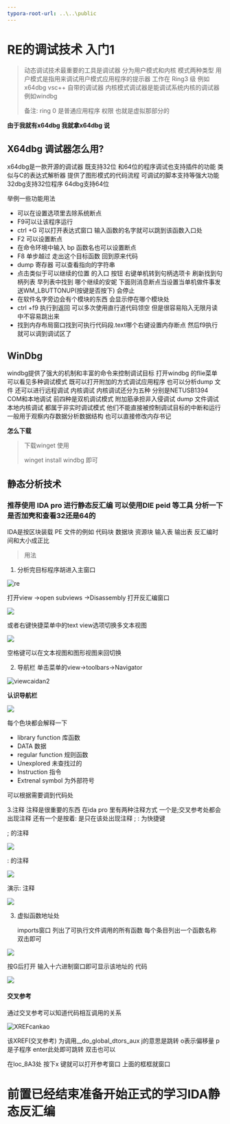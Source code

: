 ```yaml
---
typora-root-url: ..\..\public
---
```


# RE的调试技术  入门1

> 动态调试技术最重要的工具是调试器 分为用户模式和内核 模式两种类型 用户模式是指用来调试用户模式应用程序的提示器 工作在 Ring3 级 例如x64dbg vsc++ 自带的调试器 内核模式调试器是能调试系统内核的调试器 例如windbg  
>
> 备注: ring 0 是普通应用程序 权限 也就是虚拟那部分的

**由于我就有x64dbg 我就拿x64dbg 说**



## X64dbg 调试器怎么用?

x64dbg是一款开源的调试器 既支持32位 和64位的程序调试也支持插件的功能 类似与C的表达式解析器 提供了图形模式的代码流程 可调试的脚本支持等强大功能 32dbg支持32位程序 64dbg支持64位  

举例一些功能用法

* 可以在设置选项里去除系统断点
* F9可以让该程序运行 
* ctrl +G 可以打开表达式窗口 输入函数的名字就可以跳到该函数入口处
* F2 可以设置断点
* 在命令环境中输入 bp 函数名也可以设置断点
* F8 单步越过 走出这个目标函数 回到原来代码
* dump 寄存器 可以查看指向的字符串
* 点击类似于可以继续的位置 的入口 按钮  右键单机转到句柄选项卡 刷新找到句柄列表 早列表中找到 哪个继续的安妮 下面则消息断点当设置当单机做件事发送WM_LBUTTONUP(按键是否按下) 会停止
* 在软件名字旁边会有个模块的东西 会显示停在哪个模块处
* ctrl +f9 执行到返回 可以多次使用直行道代码领空 但是很容易陷入无限月读中不容易跳出来
* 找到内存布局窗口找到可执行代码段.text哪个右键设置内存断点 然后f9执行就可以调到调试区了





## WinDbg



windbg提供了强大的机制和丰富的命令来控制调试目标 打开windbg 的flie菜单 可以看见多种调试模式 既可以打开附加的方式调试应用程序 也可以分析dump 文件 还可以进行远程调试 内核调试  内核调试还分为五种 分别是NETUSB1394 COM和本地调试 前四种是双机调试模式 附加筋承担非入侵调试 dump 文件调试 本地内核调试 都属于非实时调试模式 他们不能直接被控制调试目标的中断和运行 一般用于观察内存数据分析数据结构 也可以直接修改内存书记

**怎么下载**

> 下载winget  使用
>
> winget install windbg 即可



## 静态分析技术



### 推荐使用 IDA pro 进行静态反汇编 可以使用DIE  peid 等工具 分析一下 是否加壳和查看32还是64的

IDA是按区块装载 PE 文件的例如 代码块 数据块 资源块 输入表 输出表 反汇编时间和大小成正比



> 用法

1. 分析完目标程序胡进入主窗口 

![re](/studyre/IDArumen1.png)

打开view ->open subviews ->Disassembly 打开反汇编窗口

![](/studyre/viewcaidan1.png)

或者右键快捷菜单中的text view选项切换多文本视图

![](/studyre/textview.png)

空格键可以在文本视图和图形视图来回切换

2. 导航栏 单击菜单的view->toolbars->Navigator

![viewcaidan2](/studyre/viewcaidan2.png)

**认识导航栏**

![](/studyre/navigationshow.png)

每个色块都会解释一下 

* library function 库函数
* DATA 数据
* regular function 规则函数
* Unexplored 未查找过的
* Instruction 指令
* Extrenal symbol 为外部符号

可以根据需要调到代码处

3.注释 注释是很重要的东西 在ida pro 里有两种注释方式 一个是;交叉参考处都会出现注释 还有一个是按着: 是只在该处出现注释 ; : 为快捷键

; 的注释

![](/studyre/fenhaozhushi.png)

: 的注释

![](/studyre/maohaozhushi.png)

演示:  注释

![](/studyre/maohaoyanshi.png)

3. 虚拟函数地址处

   imports窗口 列出了可执行文件调用的所有函数 每个条目列出一个函数名称 双击即可

![](/studyre/Gkuaijiejian.png)

按G后打开 输入十六进制窗口即可显示该地址的 代码

![](/studyre/hanshuimport.png)

#### 交叉参考

通过交叉参考可以知道代码相互调用的关系 

![]()![XREFcankao](/studyre/XREFcankao.png)

该XREF(交叉参考) 为调用__do_global_dtors_aux  j的意思是跳转 o表示偏移量 p是子程序 enter此处即可跳转 双击也可以

在loc_8A3处 按下x 键就可以打开参考窗口 上面的框框就窗口

# 前置已经结束准备开始正式的学习IDA静态反汇编

